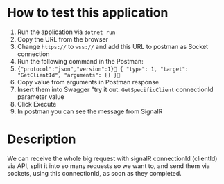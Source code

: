 # How to test this application

1. Run the application via `dotnet run`
2. Copy the URL from the browser
3. Change `https://` to `wss://` and add this URL to postman as Socket connection
4. Run the following command in the Postman:
5. `{"protocol":"json","version":1}
    {
        "type": 1,
        "target": "GetClientId",
        "arguments": []
    }`
6. Copy value from arguments in Postman response
7. Insert them into Swagger "try it out: `GetSpecificClient` connectionId parameter value
8. Click Execute
9. In postman you can see the message from SignalR

# Description
We can receive the whole big request with signalR connectionId (clientId) via API, split it into so many requests so we want to, and send them via sockets, using this connectionId, as soon as they completed.

   
